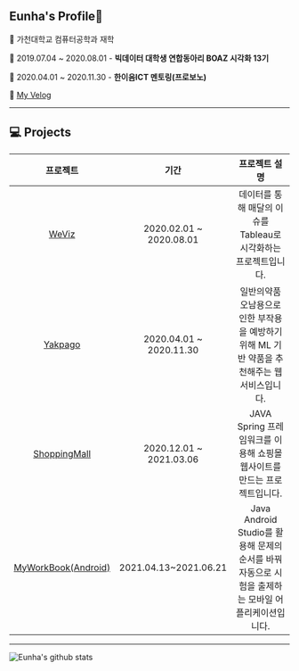 ## Eunha's Profile🤪     
🌱 가천대학교 컴퓨터공학과 재학
<br>

🌱 2019.07.04 ~ 2020.08.01 - **빅데이터 대학생 연합동아리 BOAZ 시각화 13기**
<br>

🌱 2020.04.01 ~ 2020.11.30 - **한이음ICT 멘토링(프로보노)**
<br>

🌱 [My Velog](https://velog.io/@galaxy)
<hr>

## 💻 Projects  
|프로젝트|기간|프로젝트 설명|  
|:---:|:---:|:---:|  
|[WeViz](https://github.com/EunhaKyeong/BOAZ)|2020.02.01 ~ 2020.08.01|데이터를 통해 매달의 이슈를 Tableau로 시각화하는 프로젝트입니다.|  
|[Yakpago](https://github.com/EunhaKyeong/Yakpago)|2020.04.01 ~ 2020.11.30|일반의약품 오남용으로 인한 부작용을 예방하기 위해 ML 기반 약품을 추천해주는 웹서비스입니다.|  
|[ShoppingMall](https://github.com/EunhaKyeong/ShoppingMall)|2020.12.01 ~ 2021.03.06|JAVA Spring 프레임워크를 이용해 쇼핑몰 웹사이트를 만드는 프로젝트입니다.|  
|[MyWorkBook(Android)](https://github.com/EunhaKyeong/MyWorkBook-App)|2021.04.13~2021.06.21|Java Android Studio를 활용해 문제의 순서를 바꿔 자동으로 시험을 출제하는 모바일 어플리케이션입니다.|
<hr>

<!-- <img alt="Python" src="https://img.shields.io/badge/python%20-%2314354C.svg?&style=for-the-badge&logo=python&logoColor=white"/> <img alt="Java" src="https://img.shields.io/badge/java-%23ED8B00.svg?&style=for-the-badge&logo=java&logoColor=white"/> <img alt="Spring" src="https://img.shields.io/badge/spring%20-%236DB33F.svg?&style=for-the-badge&logo=spring&logoColor=white"/> <img alt="Flask" src="https://img.shields.io/badge/flask%20-%23000.svg?&style=for-the-badge&logo=flask&logoColor=white"/> <img alt="MySQL" src="https://img.shields.io/badge/mysql-%2300f.svg?&style=for-the-badge&logo=mysql&logoColor=white"/> <img alt="Postgres" src ="https://img.shields.io/badge/postgres-%23316192.svg?&style=for-the-badge&logo=postgresql&logoColor=white"/>   -->

![Eunha's github stats](https://github-readme-stats.vercel.app/api?username=EunhaKyeong&show_icons=true&theme=gruvbox)
<!--
Here are some ideas to get you started:

- 🔭 I’m currently working on ...
- 🌱 I’m currently learning ...
- 👯 I’m looking to collaborate on ...
- 🤔 I’m looking for help with ...
- 💬 Ask me about ...
- 📫 How to reach me: ...
- 😄 Pronouns: ...
- ⚡ Fun fact: ...
-->

